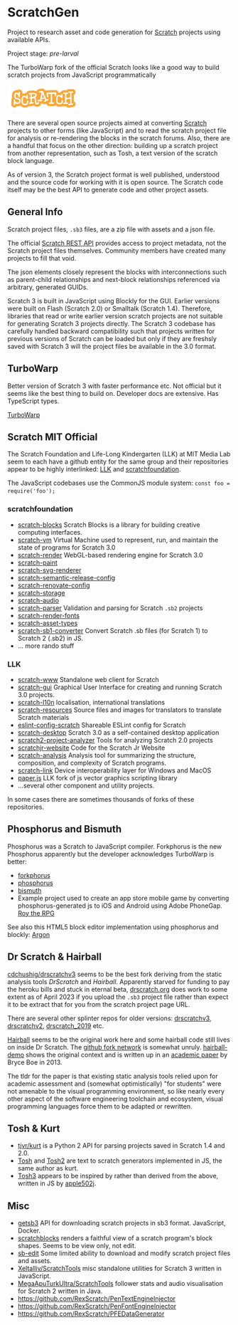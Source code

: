 # ScratchGen

Project to research asset and code generation for [Scratch](https://scratch.mit.edu/) projects using
available APIs.

Project stage: _pre-larval_

The TurboWarp fork of the official Scratch looks like a good way to build scratch projects from
JavaScript programmatically

![Scratch Logo](img/Scratch-logo-sm.png)

There are several open source projects aimed at converting [Scratch](https://scratch.mit.edu/)
projects to other forms (like JavaScript) and to read the scratch project file for analysis or
re-rendering the blocks in the scratch forums. Also, there are a handful that focus on the other
direction: building up a scratch project from another representation, such as Tosh, a text version
of the scratch block language.

As of version 3, the Scratch project format is well published, understood and the source code for
working with it is open source. The Scratch code itself may be the best API to generate code and
other project assets.

## General Info

Scratch project files, `.sb3` files, are a zip file with assets and a json file.

The official [Scratch REST API](https://en.scratch-wiki.info/wiki/Scratch_API) provides access to
project metadata, not the Scratch project files themselves. Community members have created many
projects to fill that void.

The json elements closely represent the blocks with interconnections such as parent-child
relationships and next-block relationships referenced via arbitrary, generated GUIDs.

Scratch 3 is built in JavaScript using Blockly for the GUI. Earlier versions were built on Flash
(Scratch 2.0) or Smalltalk (Scratch 1.4). Therefore, libraries that read or write earlier version
scratch projects are not suitable for generating Scratch 3 projects directly. The Scratch 3 codebase
has carefully handled backward compatibility such that projects written for previous versions of
Scratch can be loaded but only if they are freshsly saved with Scratch 3 will the project files be
available in the 3.0 format.

## TurboWarp

Better version of Scratch 3 with faster performance etc. Not official but it seems like the best
thing to build on. Developer docs are extensive. Has TypeScript types.

[TurboWarp](https://github.com/TurboWarp)

## Scratch MIT Official

The Scratch Foundation and Life-Long Kindergarten (LLK) at MIT Media Lab seem to each have a github
entity for the same group and their repositories appear to be highly
interlinked: [LLK](https://github.com/LLK)
and [scratchfoundation](https://github.com/scratchfoundation).

The JavaScript codebases use the CommonJS module system: `const foo = require('foo');`

### scratchfoundation

* [scratch-blocks](https://github.com/scratchfoundation/scratch-blocks) Scratch Blocks is a library
  for building
  creative computing interfaces.
* [scratch-vm](https://github.com/scratchfoundation/scratch-vm) Virtual Machine used to represent,
  run, and maintain the state of programs for Scratch 3.0
* [scratch-render](https://github.com/scratchfoundation/scratch-render) WebGL-based rendering engine
  for Scratch 3.0
* [scratch-paint](https://github.com/scratchfoundation/scratch-paint)
* [scratch-svg-renderer](https://github.com/scratchfoundation/scratch-svg-renderer)
* [scratch-semantic-release-config](https://github.com/scratchfoundation/scratch-semantic-release-config)
* [scratch-renovate-config](https://github.com/scratchfoundation/scratch-renovate-config)
* [scratch-storage](https://github.com/scratchfoundation/scratch-storage)
* [scratch-audio](https://github.com/scratchfoundation/scratch-audio)
* [scratch-parser](https://github.com/scratchfoundation/scratch-parser) Validation and parsing for
  Scratch `.sb2`
  projects
* [scratch-render-fonts](https://github.com/scratchfoundation/scratch-render-fonts)
* [scratch-asset-types](https://github.com/scratchfoundation/scratch-asset-types)
* [scratch-sb1-converter](https://github.com/scratchfoundation/scratch-sb1-converter) Convert
  Scratch .sb files (for
  Scratch 1) to Scratch 2 (.sb2) in JS.
* ... more rando stuff

### LLK

* [scratch-www](https://github.com/LLK/scratch-www) Standalone web client for Scratch
* [scratch-gui](https://github.com/LLK/scratch-gui) Graphical User Interface for creating and
  running Scratch 3.0 projects.
* [scratch-l10n](https://github.com/LLK/scratch-l10n) localisation, international translations
* [scratch-resources](https://github.com/LLK/scratch-resources) Source files and images for
  translators to translate Scratch materials
* [eslint-config-scratch](https://github.com/LLK/eslint-config-scratch) Shareable ESLint config for
  Scratch
* [scratch-desktop](https://github.com/LLK/scratch-desktop) Scratch 3.0 as a self-contained desktop
  application
* [scratch2-project-analyzer](https://github.com/LLK/scratch2-project-analyzer) Tools for analyzing
  Scratch 2.0 projects
* [scratchjr-website](https://github.com/LLK/scratchjr-website) Code for the Scratch Jr Website
* [scratch-analysis](https://github.com/LLK/scratch-analysis) Analysis tool for summarizing the
  structure, composition, and complexity of Scratch programs.
* [scratch-link](https://github.com/LLK/scratch-link) Device interoperability layer for Windows and
  MacOS
* [paper.js](https://github.com/LLK/paper.js) LLK fork of js vector graphics scripting library
* ...several other component and utility projects.

In some cases there are sometimes thousands of forks of these repositories.

## Phosphorus and Bismuth

Phosphorus was a Scratch to JavaScript compiler. Forkphorus is the new Phosphorus apparently but the
developer acknowledges TurboWarp is better:

* [forkphorus](https://github.com/forkphorus/forkphorus)
* [phosphorus](https://github.com/trumank/phosphorus)
* [bismuth](https://github.com/adroitwhiz/bismuth)
* Example project used to create an app store mobile game by converting phosphorus-generated js to
  iOS and Android using Adobe PhoneGap. [Roy the RPG](https://github.com/nitrodragon/royroyroyroy)

See also this HTML5 block editor implementation using phosphorus and blockly:
[Argon](https://github.com/jgordon510/Argon)

## Dr Scratch & Hairball

[cdchushig/drscratchv3](https://github.com/cdchushig/drscratchv3) seems to be the best fork deriving
from the static analysis tools _DrScratch_ and _Hairball_. Apparently starved for funding to pay the
heroku bills and stuck in eternal beta, [drscratch.org](http://drscratch.org/) does work to some
extent as of April 2023 if you upload the `.sb3` project file rather than expect it to be extract
that for you from the scratch project page URL.

There are several other splinter repos for older versions:
[drscratchv3](https://github.com/AngelaVargas/drscratchv3),
[drscratchv2](https://github.com/AngelaVargas/drscratchv2),
[drscratch_2019](https://github.com/AngelaVargas/drScratch_2019) etc.

[Hairball](https://github.com/ucsb-cs-education/hairball/) seems to be the original work here and
some hairball code
still lives on inside Dr Scratch.
The [github fork network](https://github.com/jemole/hairball/network) is somewhat
unruly. [hairball-demo](https://github.com/ucsb-cs-education/hairball-demo) shows the original
context and is written
up in an [academic paper](http://cs.ucsb.edu/~bboe/p/cv#sigcse13) by Bryce Boe in 2013.

The tldr for the paper is that existing static analysis tools relied upon for academic assessment
and (somewhat optimistically) "for students"  were not amenable to the visual programming
environment, so like nearly every other aspect of the software engineering toolchain and ecosystem,
visual programming languages force them to be adapted or rewritten.

## Tosh & Kurt

* [tjvr/kurt](https://github.com/tjvr/kurt) is a Python 2 API for parsing projects saved in Scratch
  1.4 and 2.0.
* [Tosh](https://github.com/tjvr/tosh) and [Tosh2](https://github.com/tjvr/tosh2) are text to
  scratch generators implemented in JS, the same author as kurt.
* [Tosh3](https://github.com/apple502j/tosh3) appears to be inspired by rather than derived from the
  above, written in JS by [apple502j](https://github.com/apple502j).

## Misc

* [getsb3](https://github.com/cdchushig/getsb3) API for downloading scratch projects in sb3 format.
  JavaScript, Docker.
* [scratchblocks](https://github.com/scratchblocks/scratchblocks) renders a faithful view of a
  scratch program's block shapes. Seems to be view only, not edit.
* [sb-edit](https://github.com/leopard-js/sb-edit) Some limited ability to download and modify
  scratch project files and assets.
* [Xeltalliv/ScratchTools](https://github.com/Xeltalliv/ScratchTools) misc standalone utilities for
  Scratch 3
  written in JavaScript.
* [MegaApuTurkUltra/ScratchTools](https://github.com/MegaApuTurkUltra/ScratchTools) follower stats
  and audio visualisation for Scratch 2 written in Java.
* https://github.com/RexScratch/PenTextEngineInjector
* https://github.com/RexScratch/PenFontEngineInjector
* https://github.com/RexScratch/PFEDataGenerator